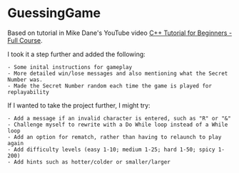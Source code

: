 # GuessingGame

Based on tutorial in Mike Dane's YouTube video [C++ Tutorial for Beginners - Full Course](https://www.youtube.com/watch?v=vLnPwxZdW4Y&t=13427s).

I took it a step further and added the following:
```
- Some inital instructions for gameplay
- More detailed win/lose messages and also mentioning what the Secret Number was.
- Made the Secret Number random each time the game is played for replayability
```

If I wanted to take the project further, I might try:
```
- Add a message if an invalid character is entered, such as "R" or "&"
- Challenge myself to rewrite with a Do While loop instead of a While loop
- Add an option for rematch, rather than having to relaunch to play again
- Add difficulty levels (easy 1-10; medium 1-25; hard 1-50; spicy 1-200)
- Add hints such as hotter/colder or smaller/larger
```
